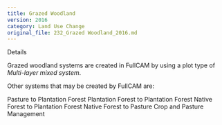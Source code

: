 ```yaml
---
title: Grazed Woodland
version: 2016
category: Land Use Change
original_file: 232_Grazed Woodland_2016.md
---
```


Details

Grazed woodland systems are created in FullCAM by using a plot type of
*Multi-layer mixed system*.

Other systems that may be created by FullCAM are:

Pasture to Plantation
Forest
Plantation Forest to Plantation
Forest
Native Forest to Plantation
Forest
Native Forest to Pasture
Crop and Pasture Management